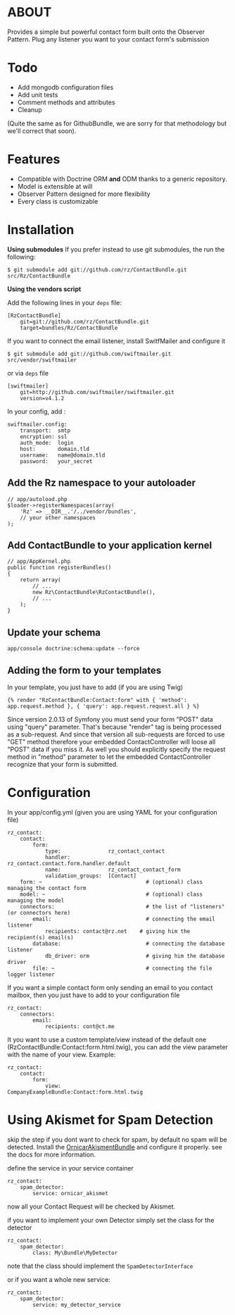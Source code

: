 ABOUT
=====

Provides a simple but powerful contact form built onto the Observer Pattern.
Plug any listener you want to your contact form's submission

# Todo

 * Add mongodb configuration files
 * Add unit tests
 * Comment methods and attributes
 * Cleanup

(Quite the same as for GithubBundle, we are sorry for that methodology but we'll correct that soon).

# Features

- Compatible with Doctrine ORM **and** ODM thanks to a generic repository.
- Model is extensible at will
- Observer Pattern designed for more flexibility
- Every class is customizable

# Installation

**Using submodules**
If you prefer instead to use git submodules, the run the following:

    $ git submodule add git://github.com/rz/ContactBundle.git    src/Rz/ContactBundle

**Using the vendors script**

Add the following lines in your `deps` file:

    [RzContactBundle]
        git=git://github.com/rz/ContactBundle.git
        target=bundles/Rz/ContactBundle

If you want to connect the email listener, install SwitfMailer and configure it

    $ git submodule add git://github.com/swiftmailer.git    src/vendor/swiftmailer

or via ``deps`` file

    [swiftmailer]
        git=http://github.com/swiftmailer/swiftmailer.git
        version=v4.1.2

In your config, add :

    swiftmailer.config:
        transport:  smtp
        encryption: ssl
        auth_mode:  login
        host:       domain.tld
        username:   name@domain.tld
        password:   your_secret

## Add the Rz namespace to your autoloader

    // app/autoload.php
    $loader->registerNamespaces(array(
        'Rz' => __DIR__.'/../vendor/bundles',
        // your other namespaces
    );

## Add ContactBundle to your application kernel

    // app/AppKernel.php
    public function registerBundles()
    {
        return array(
            // ...
            new Rz\ContactBundle\RzContactBundle(),
            // ...
        );
    }

## Update your schema

    app/console doctrine:schema:update --force


## Adding the form to your templates

In your template, you just have to add (if you are using Twig)

    {% render "RzContactBundle:Contact:form" with { 'method': app.request.method }, { 'query': app.request.request.all } %}

Since version 2.0.13 of Symfony you must send your form "POST" data using "query" parameter.
That's because "render" tag is being processed as a sub-request.
And since that version all sub-requests are forced to use "GET" method
therefore your embedded ContactController will loose all "POST" data if you miss it.
As well you should explicitly specify the request method in "method" parameter
to let the embedded ContactController recognize that your form is submitted.

# Configuration

In your app/config.yml (given you are using YAML for your configuration file)

    rz_contact:
        contact:
            form:
                type:               rz_contact_contact
                handler:            rz_contact.contact.form.handler.default
                name:               rz_contact_contact_form
                validation_groups:  [Contact]
        form: ~                                 # (optional) class managing the contact form
        model: ~                                # (optional) class managing the model
        connectors:                             # the list of "listeners" (or connectors here)
            email:                              # connecting the email listener
                recipients: contact@rz.net    # giving him the recipient(s) email(s)
            database:                           # connecting the database listener
                db_driver: orm                  # giving him the database driver
            file: ~                             # connecting the file logger listener

If you want a simple contact form only sending an email to you contact mailbox, then you just have to
add to your configuration file

    rz_contact:
        connectors:
            email:
                recipients: cont@ct.me

It you want to use a custom template/view instead of the default one (RzContactBundle:Contact:form.html.twig),
you can add the view parameter with the name of your view. Example:

	rz_contact:
	    contact:
	        form:
				view:               CompanyExampleBundle:Contact:form.html.twig


# Using Akismet for Spam Detection

skip the step if you dont want to check for spam, by default no spam will be detected.
Install the [OrnicarAkismentBundle](https://github.com/ornicar/OrnicarAkismetBundle) and configure it properly.
see the docs for more information.

define the service in your service container

    rz_contact:
        spam_detector:
            service: ornicar_akismet

now all your Contact Request will be checked by Akismet.

if you want to implement your own Detector simply set the class for the detector

    rz_contact:
        spam_detector:
            class: My\Bundle\MyDetector

note that the class should implement the ``SpamDetectorInterface``

or if you want a whole new service:

    rz_contact:
        spam_detector:
            service: my_detector_service